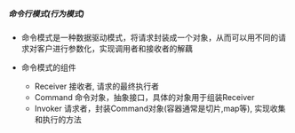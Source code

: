 ##### 命令行模式(行为模式)

* 命令模式是一种数据驱动模式，将请求封装成一个对象，从而可以用不同的请求对客户进行参数化，实现调用者和接收者的解藕

* 命令模式的组件
  * Receiver 接收者, 请求的最终执行者
  * Command 命令对象，抽象接口，具体的对象用于组装Receiver
  * Invoker 请求者，封装Command对象(容器通常是切片,map等), 实现收集和执行的方法
